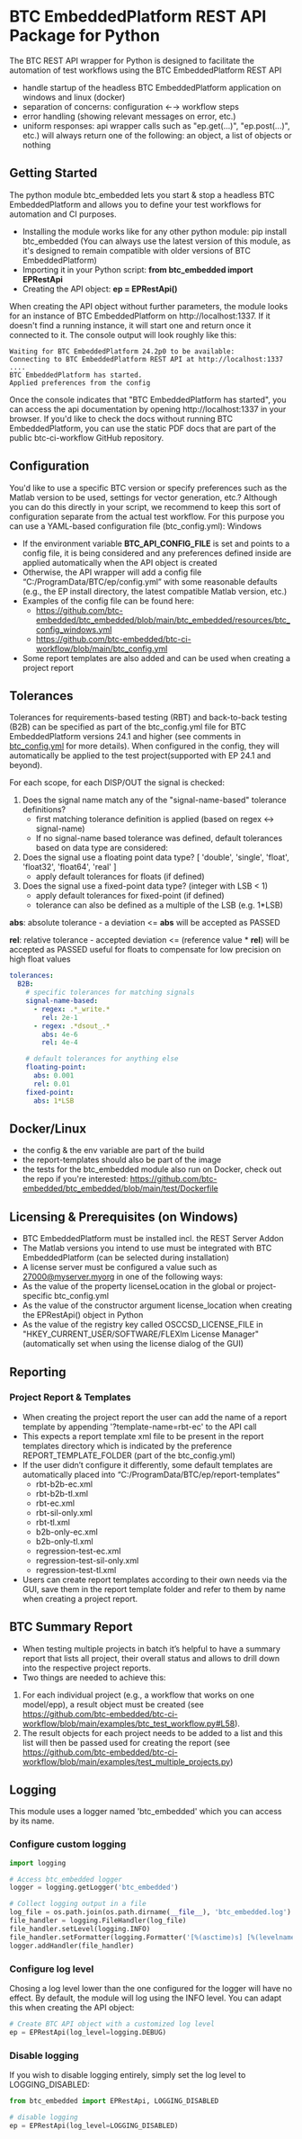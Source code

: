 # BTC EmbeddedPlatform REST API Package for Python
The BTC REST API wrapper for Python is designed to facilitate the automation of test workflows using the BTC EmbeddedPlatform REST API

- handle startup of the headless BTC EmbeddedPlatform application on windows and linux (docker)
- separation of concerns: configuration ←→ workflow steps
- error handling (showing relevant messages on error, etc.)
- uniform responses: api wrapper calls such as "ep.get(...)", "ep.post(...)", etc.) will always return one of the following: an object, a list of objects or nothing

## Getting Started
The python module btc_embedded lets you start & stop a headless BTC EmbeddedPlatform and allows you to define your test workflows for automation and CI purposes.

- Installing the module works like for any other python module: pip install btc_embedded (You can always use the latest version of this module, as it's designed to remain compatible with older versions of BTC EmbeddedPlatform)
- Importing it in your Python script: **from btc_embedded import EPRestApi**
- Creating the API object: **ep = EPRestApi()**

When creating the API object without further parameters, the module looks for an instance of BTC EmbeddedPlatform on http://localhost:1337. If it doesn't find a running instance, it will start one and return once it connected to it. The console output will look roughly like this:

```Applying global config from 'C:\ProgramData\BTC\ep\btc_config.yml'
Waiting for BTC EmbeddedPlatform 24.2p0 to be available:
Connecting to BTC EmbeddedPlatform REST API at http://localhost:1337
....
BTC EmbeddedPlatform has started.
Applied preferences from the config
```

Once the console indicates that "BTC EmbeddedPlatform has started", you can access the api documentation by opening http://localhost:1337 in your browser. If you'd like to check the docs without running BTC EmbeddedPlatform, you can use the static PDF docs that are part of the public btc-ci-workflow GitHub repository. 


## Configuration
You'd like to use a specific BTC version or specify preferences such as the Matlab version to be used, settings for vector generation, etc.? Although you can do this directly in your script, we recommend to keep this sort of configuration separate from the actual test workflow. For this purpose you can use a YAML-based configuration file (btc_config.yml):
Windows

- If the environment variable **BTC_API_CONFIG_FILE** is set and points to a config file, it is being considered and any preferences defined inside are applied automatically when the API object is created
- Otherwise, the API wrapper will add a config file “C:/ProgramData/BTC/ep/config.yml” with some reasonable defaults (e.g., the EP install directory, the latest compatible Matlab version, etc.)
- Examples of the config file can be found here:
    - https://github.com/btc-embedded/btc_embedded/blob/main/btc_embedded/resources/btc_config_windows.yml
    - https://github.com/btc-embedded/btc-ci-workflow/blob/main/btc_config.yml
- Some report templates are also added and can be used when creating a project report

## Tolerances
Tolerances for requirements-based testing (RBT) and back-to-back testing (B2B) can be specified as part of the btc_config.yml file for BTC EmbeddedPlatform versions 24.1 and higher (see comments in [btc_config.yml](https://github.com/btc-embedded/btc_embedded/blob/main/btc_embedded/resources/btc_config_windows.yml) for more details).
When configured in the config, they will automatically be applied to the test project(supported with EP 24.1 and beyond).

For each scope, for each DISP/OUT the signal is checked:
1. Does the signal name match any of the "signal-name-based" tolerance definitions?
    - first matching tolerance definition is applied (based on regex <-> signal-name)
    - If no signal-name based tolerance was defined, default tolerances based on data type are considered:
2. Does the signal use a floating point data type? [ 'double', 'single', 'float', 'float32', 'float64', 'real' ]
    - apply default tolerances for floats (if defined)
3. Does the signal use a fixed-point data type? (integer with LSB < 1)
    - apply default tolerances for fixed-point (if defined)
    - tolerance can also be defined as a multiple of the LSB (e.g. 1*LSB)

**abs**: absolute tolerance - a deviation <= **abs** will be accepted as PASSED

**rel**: relative tolerance - accepted deviation <= (reference value * **rel**) will be accepted as PASSED
     useful for floats to compensate for low precision on high float values

```yaml
tolerances:
  B2B: 
    # specific tolerances for matching signals
    signal-name-based:
      - regex: .*_write.*
        rel: 2e-1
      - regex: .*dsout_.*
        abs: 4e-6
        rel: 4e-4

    # default tolerances for anything else
    floating-point:
      abs: 0.001
      rel: 0.01
    fixed-point:
      abs: 1*LSB
```

## Docker/Linux
- the config & the env variable are part of the build
- the report-templates should also be part of the image
- the tests for the btc_embedded module also run on Docker, check out the repo if you're interested: https://github.com/btc-embedded/btc_embedded/blob/main/test/Dockerfile

## Licensing & Prerequisites (on Windows)
- BTC EmbeddedPlatform must be installed incl. the REST Server Addon
- The Matlab versions you intend to use must be integrated with BTC EmbeddedPlatform (can be selected during installation)
- A license server must be configured a value such as 27000@myserver.myorg in one of the following ways:
- As the value of the property licenseLocation in the global or project-specific btc_config.yml
- As the value of the constructor argument license_location when creating the EPRestApi() object in Python
- As the value of the registry key called OSCCSD_LICENSE_FILE in "HKEY_CURRENT_USER/SOFTWARE/FLEXlm License Manager" (automatically set when using the license dialog of the GUI)

## Reporting

### Project Report & Templates
- When creating the project report the user can add the name of a report template by appending '?template-name=rbt-ec' to the API call
- This expects a report template xml file to be present in the report templates directory which is indicated by the preference REPORT_TEMPLATE_FOLDER (part of the btc_config.yml)
- If the user didn’t configure it differently, some default templates are automatically placed into “C:/ProgramData/BTC/ep/report-templates”
    - rbt-b2b-ec.xml
    - rbt-b2b-tl.xml
    - rbt-ec.xml
    - rbt-sil-only.xml
    - rbt-tl.xml
    - b2b-only-ec.xml
    - b2b-only-tl.xml
    - regression-test-ec.xml
    - regression-test-sil-only.xml
    - regression-test-tl.xml
- Users can create report templates according to their own needs via the GUI, save them in the report template folder and refer to them by name when creating a project report.


## BTC Summary Report

- When testing multiple projects in batch it’s helpful to have a summary report that lists all project, their overall status and allows to drill down into the respective project reports.
- Two things are needed to achieve this:
1. For each individual project (e.g., a workflow that works on one model/epp), a result object must be created (see https://github.com/btc-embedded/btc-ci-workflow/blob/main/examples/btc_test_workflow.py#L58).
2. The result objects for each project needs to be added to a list and this list will then be passed used for creating the report (see https://github.com/btc-embedded/btc-ci-workflow/blob/main/examples/test_multiple_projects.py)

## Logging 
This module uses a logger named 'btc_embedded' which you can access by its name.

### Configure custom logging
```python
import logging

# Access btc_embedded logger
logger = logging.getLogger('btc_embedded')

# Collect logging output in a file
log_file = os.path.join(os.path.dirname(__file__), 'btc_embedded.log')
file_handler = logging.FileHandler(log_file)
file_handler.setLevel(logging.INFO)
file_handler.setFormatter(logging.Formatter('[%(asctime)s] [%(levelname)s] %(message)s', datefmt='%Y-%m-%d %H:%M:%S'))
logger.addHandler(file_handler)
```
### Configure log level
Chosing a log level lower than the one configured for the logger will have no effect. By default, the module will log using the INFO level. You can adapt this when creating the API object:
```python
# Create BTC API object with a customized log level
ep = EPRestApi(log_level=logging.DEBUG)
```
### Disable logging
If you wish to disable logging entirely, simply set the log level to LOGGING_DISABLED:
```python
from btc_embedded import EPRestApi, LOGGING_DISABLED

# disable logging
ep = EPRestApi(log_level=LOGGING_DISABLED)
```
